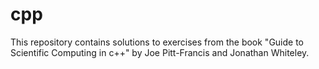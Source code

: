 # cpp

This repository contains solutions to exercises from the book "Guide to Scientific Computing in c++" by Joe Pitt-Francis and Jonathan Whiteley. 
